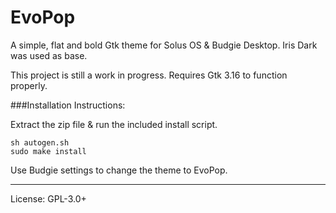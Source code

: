 EvoPop
====

A simple, flat and bold Gtk theme for Solus OS & Budgie Desktop.
Iris Dark was used as base.

This project is still a work in progress.
Requires Gtk 3.16 to function properly.

###Installation Instructions:

Extract the zip file & run the included install script.

    sh autogen.sh
    sudo make install

Use Budgie settings to change the theme to EvoPop.

---

License: GPL-3.0+
